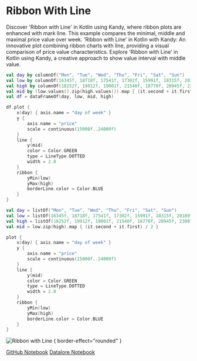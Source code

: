 # Ribbon With Line

<web-summary>
Discover 'Ribbon with Line' in Kotlin using Kandy, where ribbon plots are enhanced with mark line.
This example compares the minimal, middle and maximal price value over week.
</web-summary>

<card-summary>
'Ribbon with Line' in Kotlin with Kandy: An innovative plot combining ribbon charts with line, providing a visual comparison of price value characteristics.
</card-summary>

<link-summary>
Explore 'Ribbon with Line' in Kotlin using Kandy, a creative approach to show value interval with middle value.
</link-summary>


<!---IMPORT org.jetbrains.kotlinx.kandy.letsplot.samples.Ribbon-->

<!---FUN ribbon_with_line-->
<tabs>
<tab title="Dataframe">

```kotlin
val day by columnOf("Mon", "Tue", "Wed", "Thu", "Fri", "Sat", "Sun")
val low by columnOf(16345f, 18718f, 17541f, 17302f, 15991f, 18315f, 20189f)
val high by columnOf(18252f, 19912f, 19001f, 21540f, 18770f, 20945f, 23007f)
val mid by (low.values().zip(high.values()).map { (it.second + it.first) / 2 }).toColumn()
val df = dataFrameOf(day, low, mid, high)

df.plot {
    x(day) { axis.name = "day of week" }
    y {
        axis.name = "price"
        scale = continuous(15000f..24000f)
    }
    line {
        y(mid)
        color = Color.GREEN
        type = LineType.DOTTED
        width = 2.0
    }
    ribbon {
        yMin(low)
        yMax(high)
        borderLine.color = Color.BLUE
    }
}
```

</tab>
<tab title="Collections">

```kotlin
val day = listOf("Mon", "Tue", "Wed", "Thu", "Fri", "Sat", "Sun")
val low = listOf(16345f, 18718f, 17541f, 17302f, 15991f, 18315f, 20189f)
val high = listOf(18252f, 19912f, 19001f, 21540f, 18770f, 20945f, 23007f)
val mid = low.zip(high).map { (it.second + it.first) / 2 }

plot {
    x(day) { axis.name = "day of week" }
    y {
        axis.name = "price"
        scale = continuous(15000f..24000f)
    }
    line {
        y(mid)
        color = Color.GREEN
        type = LineType.DOTTED
        width = 2.0
    }
    ribbon {
        yMin(low)
        yMax(high)
        borderLine.color = Color.BLUE
    }
}
```

</tab></tabs>
<!---END-->

![Ribbon with Line](ribbon_with_line.svg) { border-effect="rounded" }

<seealso style="cards">
       <category ref="example-ktnb">
           <a href="https://github.com/Kotlin/kandy/blob/main/examples/notebooks/lets-plot/samples/ribbon/ribbon_with_line.ipynb" summary="View the notebook on our GitHub repository">GitHub Notebook</a>
           <a href="https://datalore.jetbrains.com/report/static/KQKedA4jDrKu63O53gEN0z/7u6dkpL865aJpn4he5KWmi" summary="Experiment with this example on Datalore">Datalore Notebook</a>
       </category>
</seealso>
